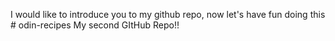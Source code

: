 I would like to introduce you to my github repo, now let's have fun doing this # odin-recipes
My second GItHub Repo!!
